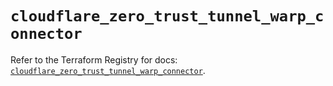 # `cloudflare_zero_trust_tunnel_warp_connector`

Refer to the Terraform Registry for docs: [`cloudflare_zero_trust_tunnel_warp_connector`](https://registry.terraform.io/providers/cloudflare/cloudflare/5.10.1/docs/resources/zero_trust_tunnel_warp_connector).
